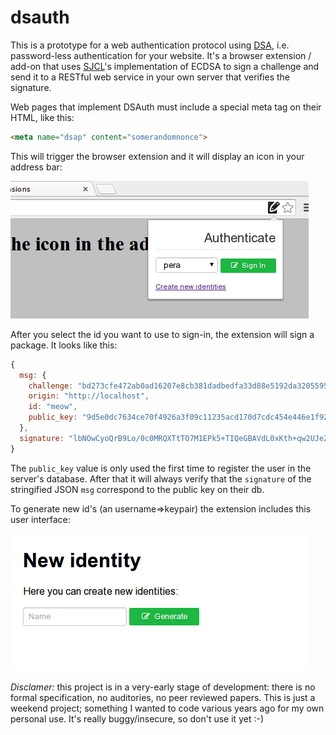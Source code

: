 dsauth
======

This is a prototype for a web authentication protocol using [DSA](https://duckduckgo.com/Digital_Signature_Algorithm), i.e. password-less authentication for your website. It's a browser extension / add-on that uses [SJCL](https://github.com/bitwiseshiftleft/sjcl/)'s implementation of ECDSA to sign a challenge and send it to a RESTful web service in your own server that verifies the signature.

Web pages that implement DSAuth must include a special meta tag on their HTML, like this:

```HTML
<meta name="dsap" content="somerandomnonce">
```

This will trigger the browser extension and it will display an icon in your address bar:

![screenshot](doc/screen1.png)

After you select the id you want to use to sign-in, the extension will sign a package. It looks like this:

```javascript
{
  msg: {
    challenge: "bd273cfe472ab0ad16207e8cb381dadbedfa33d88e5192da3205595748e6174b",
    origin: "http://localhost",
    id: "meow",
    public_key: "9d5e0dc7634ce70f4926a3f09c11235acd170d7cdc454e446e1f925af136d24b2aa74f2bdf0156c6fab09ffe73657cbdab8372060f18dc8962fb5e67c1a59fcc"
  },
  signature: "lbNOwCyoQrB9Lo/0c0MRQXTtTO7M1EPk5+TIQeGBAVdL0xKth+qw2UJeZt/VjYNug2otfoF/ZLWO81r82/x09A=="
}
```

The `public_key` value is only used the first time to register the user in the server's database. After that it will always verify that the `signature` of the stringified JSON `msg` correspond to the public key on their db.

To generate new id's (an username=>keypair) the extension includes this user interface:

![screenshot](doc/screen2.png)

*Disclamer:* this project is in a very-early stage of development: there is no formal specification, no auditories, no peer reviewed papers. This is just a weekend project; something I wanted to code various years ago for my own personal use. It's really buggy/insecure, so don't use it yet :-)
